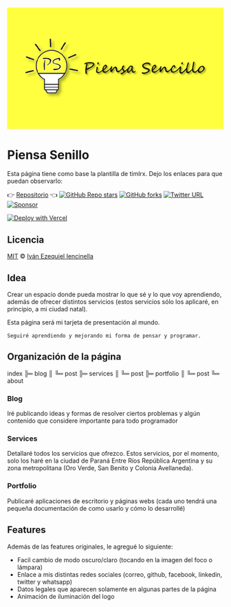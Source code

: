 ![blog-banner](/public/static/images/logotipo.jpeg)

# Piensa Senillo

Esta página tiene como base la plantilla de timlrx. Dejo los enlaces para que puedan observarlo:

:point_right: [Repositorio](https://tailwind-nextjs-starter-blog.vercel.app/) :point_left:
[![GitHub Repo stars](https://img.shields.io/github/stars/timlrx/tailwind-nextjs-starter-blog?style=social)](https://GitHub.com/timlrx/tailwind-nextjs-starter-blog/stargazers/)
[![GitHub forks](https://img.shields.io/github/forks/timlrx/tailwind-nextjs-starter-blog?style=social)](https://GitHub.com/timlrx/tailwind-nextjs-starter-blog/network/)
[![Twitter URL](https://img.shields.io/twitter/url?style=social&url=https%3A%2F%2Ftwitter.com%2Ftimlrxx)](https://twitter.com/timlrxx)
[![Sponsor](https://img.shields.io/static/v1?label=Sponsor&message=%E2%9D%A4&logo=GitHub&link=https://github.com/sponsors/timlrx)](https://github.com/sponsors/timlrx)

[![Deploy with Vercel](https://vercel.com/button)](https://vercel.com/new/git/external?repository-url=https://github.com/timlrx/tailwind-nextjs-starter-blog)

## Licencia

[MIT](https://github.com/iiencinella/blog-piensaSencillo/blob/master/LICENSE) © [Iván Ezequiel Iencinella](https://www.piensasencillo.com.ar)

## Idea

Crear un espacio donde pueda mostrar lo que sé y lo que voy aprendiendo, además de ofrecer distintos servicios (estos servicios sólo los aplicaré, en principio, a mi ciudad natal).

Esta página será mi tarjeta de presentación al mundo.

```text
Seguiré aprendiendo y mejorando mi forma de pensar y programar.
```

## Organización de la página

index
╠═ blog
║ ╚═ post
╠═ services
║ ╚═ post
╠═ portfolio
║ ╚═ post
╚═ about

### Blog

Iré publicando ideas y formas de resolver ciertos problemas y algún contenido que considere importante para todo programador

### Services

Detallaré todos los servicios que ofrezco. Estos servicios, por el momento, solo los haré en la ciudad de Paraná Entre Ríos República Argentina y su zona metropolitana (Oro Verde, San Benito y Colonia Avellaneda).

### Portfolio

Publicaré aplicaciones de escritorio y páginas webs (cada uno tendrá una pequeña documentación de como usarlo y cómo lo desarrollé)

## Features

Además de las features originales, le agregué lo siguiente:

- Facil cambio de modo oscuro/claro (tocando en la imagen del foco o lámpara)
- Enlace a mis distintas redes sociales (correo, github, facebook, linkedin, twitter y whatsapp)
- Datos legales que aparecen solamente en algunas partes de la página
- Animación de iluminación del logo
